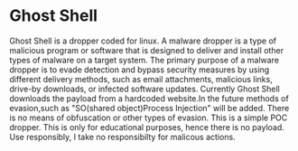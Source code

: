 # Ghost Shell

Ghost Shell is a dropper coded for linux. A malware dropper is a type of malicious program or software that is designed to deliver and install other types of malware on a target system. The primary purpose of a malware dropper is to evade detection and bypass security measures by using different delivery methods, such as email attachments, malicious links, drive-by downloads, or infected software updates. Currently Ghost Shell downloads the payload from a hardcoded website.In the future methods of evasion,such as "SO(shared object)Process Injection" will be added. There is no means of obfuscation or other types of evasion. This is a simple POC dropper. This is only for educational purposes, hence there is no payload. Use responsibly, I take no responsibilty for malicous actions. 
